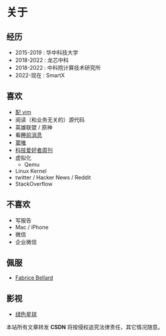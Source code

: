 # 关于

## 经历
- 2015-2019 : 华中科技大学
- 2018-2022 : 龙芯中科
- 2018-2022 : 中科院计算技术研究所
- 2022-现在 : SmartX

## 喜欢
- [配 vim](https://martins3.github.io/My-Linux-Config/nvim.html)
- 阅读（和业务无关的）源代码
- 英雄联盟 / 原神
- 看[睡前消息](https://space.bilibili.com/316568752)
- [窦唯](https://zh.wikipedia.org/wiki/%E7%AA%A6%E5%94%AF)
- [科技爱好者周刊](https://github.com/ruanyf/weekly)
- 虚拟化
  - Qemu
- Linux Kernel
- twitter / Hacker News / Reddit
- StackOverflow

## 不喜欢
- 写报告
- Mac / iPhone
- 微信
- 企业微信

## 佩服
- [Fabrice Bellard](https://bellard.org/)

## 影视
- [绿色星球](https://www.bilibili.com/bangumi/play/ep451882)

<script src="https://giscus.app/client.js"
        data-repo="martins3/martins3.github.io"
        data-repo-id="MDEwOlJlcG9zaXRvcnkyOTc4MjA0MDg="
        data-category="Show and tell"
        data-category-id="MDE4OkRpc2N1c3Npb25DYXRlZ29yeTMyMDMzNjY4"
        data-mapping="pathname"
        data-reactions-enabled="1"
        data-emit-metadata="0"
        data-theme="light"
        data-lang="zh-CN"
        crossorigin="anonymous"
        async>
</script>

本站所有文章转发 **CSDN** 将按侵权追究法律责任，其它情况随意。
